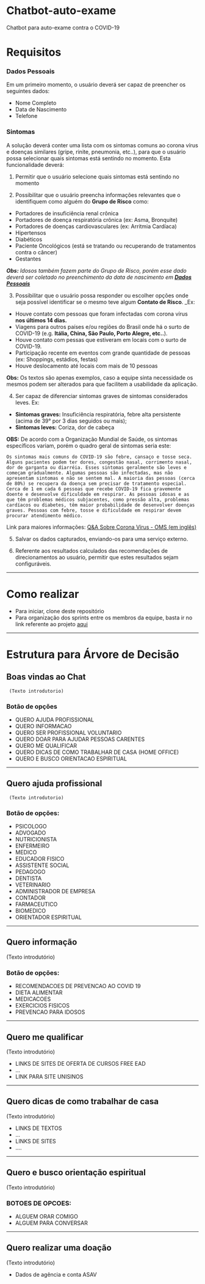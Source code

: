 # Chatbot-auto-exame
Chatbot para auto-exame contra o COVID-19

# Requisitos

### Dados Pessoais
Em um primeiro momento, o usuário deverá ser capaz de preencher os seguintes dados:
* Nome Completo
* Data de Nascimento
* Telefone
### Sintomas
A solução deverá conter uma lista com os sintomas comuns ao corona vírus e doenças similares (gripe, rinite, pneumonia, etc..), para que o usuário possa selecionar quais sintomas está sentindo no momento. Esta funcionalidade deverá:

1. Permitir que o usuário selecione quais sintomas está sentindo no momento

2. Possibilitar que o usuário preencha informações relevantes que o identifiquem como alguém do **Grupo de Risco** como: 

* Portadores de insuficiência renal crônica
* Portadores de doença respiratória crônica (ex: Asma, Bronquite)
* Portadores de doenças cardiovasculares (ex: Arritmia Cardíaca)
* Hipertensos
* Diabéticos
* Paciente Oncológicos (está se tratando ou recuperando de tratamentos contra o câncer)
* Gestantes

_**Obs:** Idosos também fazem parte do Grupo de Risco, porém esse dado deverá ser coletado no preenchimento da data de nascimento em [**Dados Pessoais**](https://github.com/eagle-id/hackathon-covid-19/wiki/_new#dados-pessoais)_

3. Possibilitar que o usuário possa responder ou escolher opções onde seja possível identificar se o mesmo teve algum **Contato de Risco**. _Ex: 
* Houve contato com pessoas que foram infectadas com corona vírus **nos últimos 14 dias.** 
* Viagens para outros países e/ou regiões do Brasil onde há o surto de COVID-19 (e.g. **Itália, China, São Paulo, Porto Alegre, etc..**).
* Houve contato com pessas que estiveram em locais com o surto de COVID-19.
* Participação recente em eventos com grande quantidade de pessoas (ex: Shoppings, estádios, festas)
* Houve deslocamento até locais com mais de 10 pessoas

**Obs:** Os textos são apenas exemplos, caso a equipe sinta necessidade os mesmos podem ser alterados para que facilitem a usabilidade da aplicação. 

4. Ser capaz de diferenciar sintomas graves de sintomas considerados leves. Ex:
* **Sintomas graves:** Insuficiência respiratória, febre alta persistente (acima de 39° por 3 dias seguidos ou mais);
* **Sintomas leves:** Coriza, dor de cabeça

**OBS:** De acordo com a Organização Mundial de Saúde, os sintomas específicos variam, porém o quadro geral de sintomas seria este: 

```Os sintomas mais comuns do COVID-19 são febre, cansaço e tosse seca. Alguns pacientes podem ter dores, congestão nasal, corrimento nasal, dor de garganta ou diarréia. Esses sintomas geralmente são leves e começam gradualmente. Algumas pessoas são infectadas, mas não apresentam sintomas e não se sentem mal. A maioria das pessoas (cerca de 80%) se recupera da doença sem precisar de tratamento especial. Cerca de 1 em cada 6 pessoas que recebe COVID-19 fica gravemente doente e desenvolve dificuldade em respirar. As pessoas idosas e as que têm problemas médicos subjacentes, como pressão alta, problemas cardíacos ou diabetes, têm maior probabilidade de desenvolver doenças graves. Pessoas com febre, tosse e dificuldade em respirar devem procurar atendimento médico.```

Link para maiores informações: [Q&A Sobre Corona Vírus - OMS (em inglês)](https://www.who.int/news-room/q-a-detail/q-a-coronaviruses)

5. Salvar os dados capturados, enviando-os para uma serviço externo.

6. Referente aos resultados calculados das recomendações de direcionamentos ao usuário, permitir que estes resultados sejam configuráveis.

---

# Como realizar

* Para iniciar, clone deste repositório
* Para organização dos sprints entre os membros da equipe, basta ir no link referente ao projeto [aqui](https://github.com/eagle-id/chatbot-auto-exame/projects/1) 

 ---
 
# Estrutura para Árvore de Decisão
 
## Boas vindas ao Chat
     (Texto introdutorio)
### Botão de opções
* QUERO AJUDA PROFISSIONAL
* QUERO INFORMACAO
* QUERO SER PROFISSIONAL VOLUNTARIO
* QUERO DOAR PARA AJUDAR PESSOAS CARENTES
* QUERO ME QUALIFICAR 
* QUERO DICAS DE COMO TRABALHAR DE CASA (HOME OFFICE)
* QUERO E BUSCO ORIENTACAO ESPIRITUAL

---

## Quero ajuda profissional
     (Texto introdutorio)
### Botão de opções:
* PSICOLOGO
* ADVOGADO
* NUTRICIONISTA
* ENFERMEIRO
* MEDICO
* EDUCADOR FISICO
* ASSISTENTE SOCIAL
* PEDAGOGO
* DENTISTA
* VETERINARIO
* ADMINISTRADOR DE EMPRESA
* CONTADOR
* FARMACEUTICO
* BIOMEDICO
* ORIENTADOR ESPIRITUAL

---

## Quero informação
(Texto introdutório)
### Botão de opções:
* RECOMENDACOES DE PREVENCAO AO COVID 19
* DIETA ALIMENTAR
* MEDICACOES
* EXERCICIOS FISICOS
* PREVENCAO PARA IDOSOS

---

## Quero me qualificar
(Texto introdutório)
* LINKS DE SITES DE OFERTA DE CURSOS FREE EAD
* ...
* LINK PARA  SITE UNISINOS

---

## Quero dicas de como trabalhar de casa
(Texto introdutório)
* LINKS DE TEXTOS
* ...
* LINKS DE SITES
* .... 

---

## Quero e busco orientação espiritual
(Texto introdutório)
### BOTOES DE OPCOES:
* ALGUEM ORAR COMIGO
* ALGUEM PARA CONVERSAR

---

## Quero realizar uma doação
(Texto introdutório)
* Dados de agência e conta ASAV
